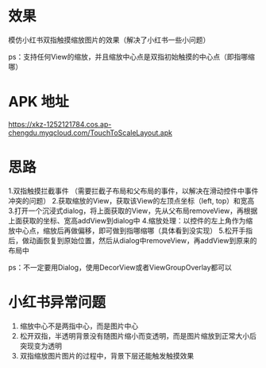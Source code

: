 # 效果
模仿小红书双指触摸缩放图片的效果（解决了小红书一些小问题）

ps：支持任何View的缩放，并且缩放中心点是双指初始触摸的中心点（即指哪缩哪）

# APK 地址
https://xkz-1252121784.cos.ap-chengdu.myqcloud.com/TouchToScaleLayout.apk

# 思路
1.双指触摸拦截事件 （需要拦截子布局和父布局的事件，以解决在滑动控件中事件冲突的问题）
2.获取缩放的View，获取该View的左顶点坐标（left, top）和宽高
3.打开一个沉浸式dialog，将上面获取的View，先从父布局removeView，再根据上面获取的坐标、宽高addView到dialog中
4.缩放处理：以控件的左上角作为缩放中心点，缩放后再做偏移，即可做到指哪缩哪（具体看到没实现）
5.松开手指后，做动画恢复到原始位置，然后从dialog中removeView，再addView到原来的布局中

ps：不一定要用Dialog，使用DecorView或者ViewGroupOverlay都可以

# 小红书异常问题
1. 缩放中心不是两指中心，而是图片中心
2. 松开双指，半透明背景没有随图片缩小而变透明，而是图片缩放到正常大小后突现变为透明
3. 双指缩放图片图片的过程中，背景下层还能触发触摸效果


